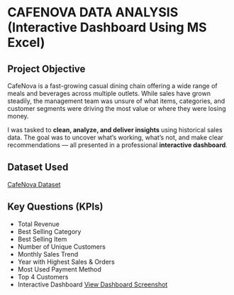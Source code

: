 # CAFENOVA DATA ANALYSIS (Interactive Dashboard Using MS Excel) 

## Project Objective
CafeNova is a fast-growing casual dining chain offering a wide range of meals and beverages across multiple outlets. While sales have grown steadily, the management team was unsure of what items, categories, and customer segments were driving the most value or where they were losing money.

I was tasked to **clean, analyze, and deliver insights** using historical sales data. The goal was to uncover what’s working, what’s not, and make clear recommendations — all presented in a professional **interactive dashboard**.

## Dataset Used
[CafeNova Dataset](https://github.com/Melvi-kene/CAFENOVA-DATA-ANALYSIS/blob/main/CAFENOVA_EKENE_OZ0BIALU_DASHBOARD.xlsx)

## Key Questions (KPIs)
- Total Revenue  
- Best Selling Category  
- Best Selling Item  
- Number of Unique Customers  
- Monthly Sales Trend  
- Year with Highest Sales & Orders  
- Most Used Payment Method  
- Top 4 Customers  
- Interactive Dashboard [View Dashboard Screenshot](https://github.com/Melvi-kene/CAFENOVA-DATA-ANALYSIS/blob/main/scrnli_RDoF6e6f3FZki6.png)

